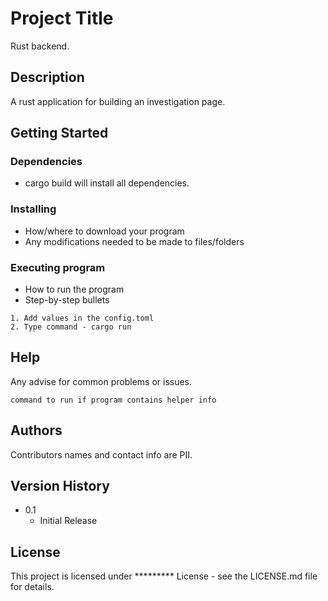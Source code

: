 
# Project Title

Rust backend.

## Description

A rust application for building an investigation page.

## Getting Started

### Dependencies

* cargo build will install all dependencies.

### Installing

* How/where to download your program
* Any modifications needed to be made to files/folders

### Executing program

* How to run the program
* Step-by-step bullets
```
1. Add values in the config.toml
2. Type command - cargo run
```

## Help

Any advise for common problems or issues.
```
command to run if program contains helper info
```

## Authors

Contributors names and contact info are PII.

## Version History

* 0.1
    * Initial Release

## License

This project is licensed under ********* License - see the LICENSE.md file for details.

